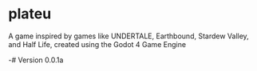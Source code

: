 # plateu
A game inspired by games like UNDERTALE, Earthbound, Stardew Valley, and Half Life, created using the Godot 4 Game Engine

-# Version 0.0.1a
